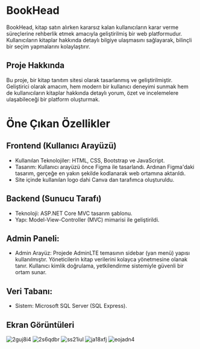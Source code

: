 
# BookHead

BookHead, kitap satın alırken kararsız kalan kullanıcıların karar verme süreçlerine rehberlik etmek amacıyla geliştirilmiş bir web platformudur. Kullanıcıların kitaplar hakkında detaylı bilgiye ulaşmasını sağlayarak, bilinçli bir seçim yapmalarını kolaylaştırır.

## Proje Hakkında

Bu proje, bir kitap tanıtım sitesi olarak tasarlanmış ve geliştirilmiştir. Geliştirici olarak amacım, hem modern bir kullanıcı deneyimi sunmak hem de kullanıcıların kitaplar hakkında detaylı yorum, özet ve incelemelere ulaşabileceği bir platform oluşturmak. 
# Öne Çıkan Özellikler
## Frontend (Kullanıcı Arayüzü)

- Kullanılan Teknolojiler: HTML, CSS, Bootstrap ve JavaScript.
- Tasarım: Kullanıcı arayüzü önce Figma ile tasarlandı. Ardınan Figma'daki tasarım, gerçeğe en yakın şekilde kodlanarak web ortamına aktarıldı.
- Site içinde kullanılan logo dahi Canva dan tarafımca oluşturuldu.
  
## Backend (Sunucu Tarafı)
- Teknoloji: ASP.NET Core MVC tasarım şablonu.
- Yapı: Model-View-Controller (MVC) mimarisi ile geliştirildi.
 
## Admin Paneli:
- Admin Arayüz: Projede AdminLTE temasının sidebar (yan menü) yapısı kullanılmıştır. Yöneticilerin kitap verilerini kolayca yönetmesine olanak tanır. Kullanıcı kimlik doğrulama, yetkilendirme sistemiyle güvenli bir ortam sunar.
## Veri Tabanı:
- Sistem: Microsoft SQL Server (SQL Express).
  
## Ekran Görüntüleri

![2guj8i4](https://github.com/user-attachments/assets/13cb7a8d-02ee-4ebc-ade6-bfeece419620)
 ![2s6qdbr](https://github.com/user-attachments/assets/8ce4db4e-652c-4807-9b64-01e949a969f7)
 ![ss21iul](https://github.com/user-attachments/assets/3c445efd-0e1f-4a97-9523-e26ae732596f)
![ja18xfj](https://github.com/user-attachments/assets/1393d5af-82f2-4d65-b7e8-242483e34cce)
![eojadn4](https://github.com/user-attachments/assets/30f99e22-feb8-401d-b3a0-835958312a8e)
